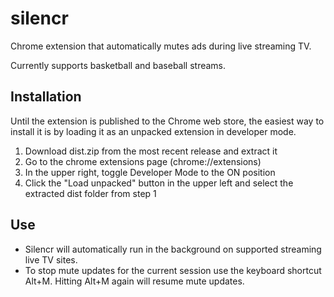 # silencr

Chrome extension that automatically mutes ads during live streaming TV.

Currently supports basketball and baseball streams.

## Installation

Until the extension is published to the Chrome web store, the easiest way to install it is by loading it as an unpacked extension in developer mode.

1. Download dist.zip from the most recent release and extract it
2. Go to the chrome extensions page (chrome://extensions)
3. In the upper right, toggle Developer Mode to the ON position
4. Click the "Load unpacked" button in the upper left and select the extracted dist folder from step 1

## Use

- Silencr will automatically run in the background on supported streaming live TV sites.
- To stop mute updates for the current session use the keyboard shortcut Alt+M. Hitting Alt+M again will resume mute updates.
